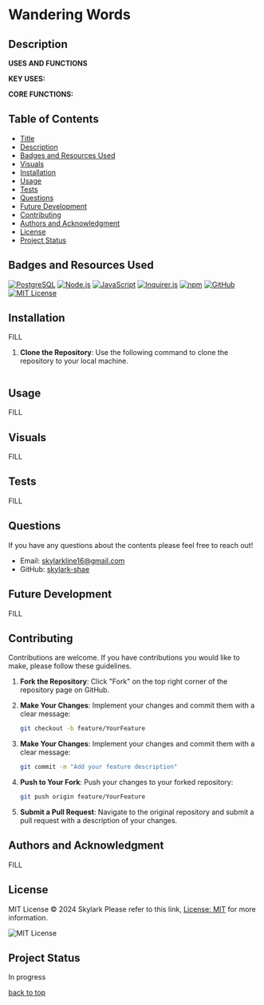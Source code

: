 <a id="title"></a>
# Wandering Words

<a id="description"></a>
## Description

**USES AND FUNCTIONS**

**KEY USES:**

**CORE FUNCTIONS:**

## Table of Contents
- [Title](#title)
- [Description](#description)
- [Badges and Resources Used](#badges)
- [Visuals](#visuals)
- [Installation](#installation)
- [Usage](#usage)
- [Tests](#tests)
- [Questions](#questions)
- [Future Development](#development)
- [Contributing](#contributing)
- [Authors and Acknowledgment](#acknowledgment)
- [License](#license)
- [Project Status](#status)

<a id="badges"></a>
## Badges and Resources Used

   [![PostgreSQL](https://img.shields.io/badge/PostgreSQL-316192?style=for-the-badge&logo=postgresql&logoColor=white)](https://www.postgresql.org/)
   [![Node.js](https://img.shields.io/badge/Node.js-43853D?style=for-the-badge&logo=node.js&logoColor=white)](https://nodejs.org/)
   [![JavaScript](https://img.shields.io/badge/JavaScript-F7DF1E?style=for-the-badge&logo=javascript&logoColor=black)](https://developer.mozilla.org/en-US/docs/Web/JavaScript)
   [![Inquirer.js](https://img.shields.io/badge/Inquirer.js-000000?style=for-the-badge&logo=inquirer&logoColor=white)](https://www.npmjs.com/package/inquirer)
   [![npm](https://img.shields.io/badge/npm-CB3837?style=for-the-badge&logo=npm&logoColor=white)](https://www.npmjs.com/)
   [![GitHub](https://img.shields.io/badge/GitHub-100000?style=for-the-badge&logo=github&logoColor=white)](https://github.com/skylark-shae)
   [![MIT License](https://img.shields.io/badge/License-MIT-yellow.svg)](https://opensource.org/licenses/MIT)



<a id="installation"></a>
## Installation
FILL

1. **Clone the Repository**: Use the following command to clone the repository to your local machine.
   ```
   ```

<a id="usage"></a>
## Usage
FILL

<a id="Visuals"></a>
## Visuals
FILL

<a id="tests"></a>
## Tests
FILL

<a id="questions"></a>
## Questions
If you have any questions about the contents please feel free to reach out!
- Email: [skylarkline16@gmail.com](mailto:skylarkline16@gmail.com)
- GitHub: [skylark-shae](https://github.com/skylark-shae)

<a id="development"></a>
## Future Development
FILL

<a id="contributing"></a>
## Contributing
Contributions are welcome. If you have contributions you would like to make, please follow these guidelines.

1. **Fork the Repository**: Click "Fork" on the top right corner of the repository page on GitHub.

2. **Make Your Changes**: Implement your changes and commit them with a clear message:
   ```bash
   git checkout -b feature/YourFeature

3. **Make Your Changes**: Implement your changes and commit them with a clear message:
   ```bash
   git commit -m "Add your feature description"

4. **Push to Your Fork**: Push your changes to your forked repository:
   ```bash
   git push origin feature/YourFeature

5. **Submit a Pull Request**: Navigate to the original repository and submit a pull request with a description of your changes.

<a id="acknowledgment"></a>
## Authors and Acknowledgment
FILL

<a id="license"></a>
## License
MIT License © 2024 Skylark
Please refer to this link, [License: MIT](https://opensource.org/licenses/MIT) for more information.

  ![MIT License](https://img.shields.io/badge/License-MIT-yellow.svg)  

<a id="status"></a>
## Project Status
In progress

[back to top](#title)
